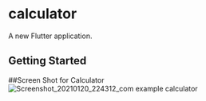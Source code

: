 # calculator

A new Flutter application.

## Getting Started

##Screen Shot for Calculator
![Screenshot_20210120_224312_com example calculator](https://user-images.githubusercontent.com/70822571/105232422-0fd54800-5b71-11eb-8f5d-c6a62ac98e82.jpg)
